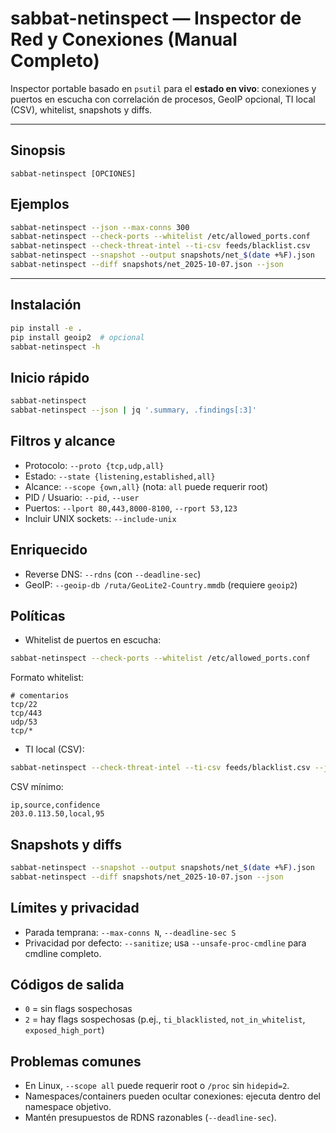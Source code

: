 # sabbat-netinspect — Inspector de Red y Conexiones (Manual Completo)

Inspector portable basado en `psutil` para el **estado en vivo**: conexiones y puertos en escucha con
correlación de procesos, GeoIP opcional, TI local (CSV), whitelist, snapshots y diffs.

---
## Sinopsis
```
sabbat-netinspect [OPCIONES]
```

## Ejemplos
```bash
sabbat-netinspect --json --max-conns 300
sabbat-netinspect --check-ports --whitelist /etc/allowed_ports.conf
sabbat-netinspect --check-threat-intel --ti-csv feeds/blacklist.csv
sabbat-netinspect --snapshot --output snapshots/net_$(date +%F).json
sabbat-netinspect --diff snapshots/net_2025-10-07.json --json
```
---

## Instalación
```bash
pip install -e .
pip install geoip2  # opcional
sabbat-netinspect -h
```

## Inicio rápido
```bash
sabbat-netinspect
sabbat-netinspect --json | jq '.summary, .findings[:3]'
```

## Filtros y alcance
- Protocolo: `--proto {tcp,udp,all}`
- Estado: `--state {listening,established,all}`
- Alcance: `--scope {own,all}` (nota: `all` puede requerir root)
- PID / Usuario: `--pid`, `--user`
- Puertos: `--lport 80,443,8000-8100`, `--rport 53,123`
- Incluir UNIX sockets: `--include-unix`

## Enriquecido
- Reverse DNS: `--rdns` (con `--deadline-sec`)
- GeoIP: `--geoip-db /ruta/GeoLite2-Country.mmdb` (requiere `geoip2`)

## Políticas
- Whitelist de puertos en escucha:
```bash
sabbat-netinspect --check-ports --whitelist /etc/allowed_ports.conf
```
Formato whitelist:
```
# comentarios
tcp/22
tcp/443
udp/53
tcp/*
```

- TI local (CSV):
```bash
sabbat-netinspect --check-threat-intel --ti-csv feeds/blacklist.csv --json
```
CSV mínimo:
```csv
ip,source,confidence
203.0.113.50,local,95
```

## Snapshots y diffs
```bash
sabbat-netinspect --snapshot --output snapshots/net_$(date +%F).json
sabbat-netinspect --diff snapshots/net_2025-10-07.json --json
```

## Límites y privacidad
- Parada temprana: `--max-conns N`, `--deadline-sec S`
- Privacidad por defecto: `--sanitize`; usa `--unsafe-proc-cmdline` para cmdline completo.

## Códigos de salida
- `0` = sin flags sospechosas
- `2` = hay flags sospechosas (p.ej., `ti_blacklisted`, `not_in_whitelist`, `exposed_high_port`)

## Problemas comunes
- En Linux, `--scope all` puede requerir root o `/proc` sin `hidepid=2`.
- Namespaces/containers pueden ocultar conexiones: ejecuta dentro del namespace objetivo.
- Mantén presupuestos de RDNS razonables (`--deadline-sec`).
